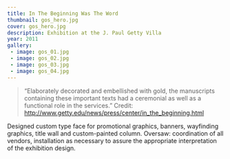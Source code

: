 ```yaml
---
title: In The Beginning Was The Word
thumbnail: gos_hero.jpg
cover: gos_hero.jpg
description: Exhibition at the J. Paul Getty Villa
year: 2011
gallery:
 - image: gos_01.jpg
 - image: gos_02.jpg
 - image: gos_03.jpg
 - image: gos_04.jpg
---
```

> “Elaborately decorated and embellished with gold, the manuscripts containing these important texts had a ceremonial as well as a functional role in the services.” Credit: http://www.getty.edu/news/press/center/in_the_beginning.html

Designed custom type face for promotional graphics, banners, wayfinding graphics, title wall and custom-painted column. Oversaw: coordination of all vendors, installation as necessary to assure the appropriate interpretation of the exhibition design.